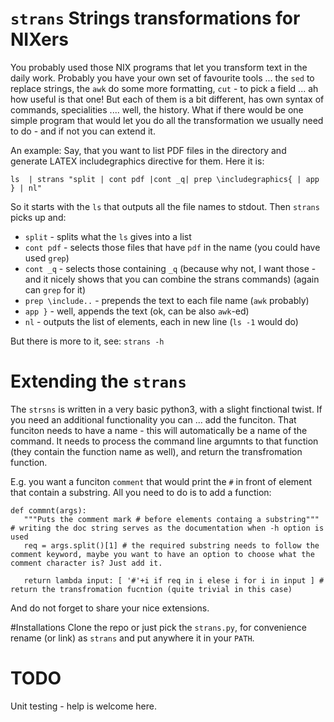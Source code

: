 # `strans` Strings transformations for NIXers

You probably used those NIX programs that let you transform text in the daily work. 
Probably you have your own set of favourite tools ... the `sed`  to replace strings, the `awk` do some more formatting, `cut` - to pick a field ... ah how useful is that one!
But each of them is a bit different, has own syntax of commands, specialities .... well, the history.
What if there would be one simple program that would let you do all the transformation we usually need to do - and if not you can extend it.

An example:
Say, that you want to list PDF files in the directory and generate LATEX includegraphics directive for them. Here it is:
```
ls  | strans "split | cont pdf |cont _q| prep \includegraphics{ | app } | nl"
```
So it starts with the `ls` that outputs all the file names to stdout. Then `strans` picks up and:
* `split` - splits what the `ls` gives into a list
* `cont pdf` - selects those files that have `pdf` in the name (you could have used `grep`)
* `cont _q` - selects those containing `_q` (because why not, I want those - and it nicely shows that you can combine the strans commands) (again can `grep` for it)
* `prep \include..` - prepends the text to each file name (`awk` probably)
* `app }` - well, appends the text (ok, can be also `awk`-ed)
* `nl` - outputs the list of elements, each in new line (`ls -1` would do)

But there is more to it, see: `strans -h`

# Extending the `strans`
The `strsns` is written in a very basic python3, with a slight finctional twist. 
If you need an additional functionality you can ... add the funciton.
That funciton needs to have a name - this will automatically be a name of the command.
It needs to process the command line argumnts to that function (they contain the function name as well), and return the transfromation function.

E.g. you want a funciton `comment` that would print the `#` in front of element that contain a substring.
All you need to do is to add a function:
```
def commnt(args):
   """Puts the comment mark # before elements containg a substring"""  # writing the doc string serves as the documentation when -h option is used
   req = args.split()[1] # the required substring needs to follow the comment keyword, maybe you want to have an option to choose what the comment character is? Just add it.
   
   return lambda input: [ '#'+i if req in i elese i for i in input ] # return the transfromation fucntion (quite trivial in this case)
```

And do not forget to share your nice extensions.

#Installations
Clone the repo or just pick the `strans.py`, for convenience rename (or link) as `strans` and put anywhere it in your `PATH`.

# TODO
Unit testing - help is welcome here.
